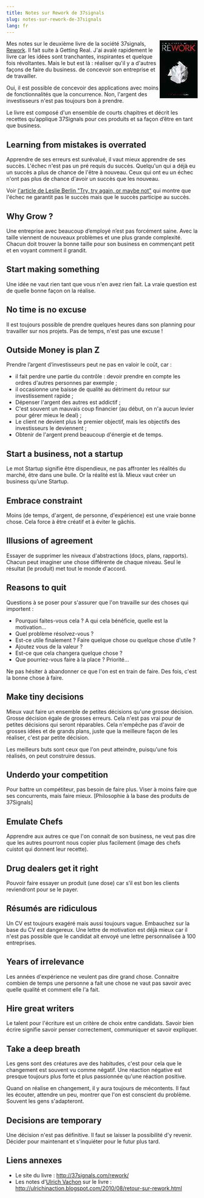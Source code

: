 ```yaml
---
title: Notes sur Rework de 37signals
slug: notes-sur-rework-de-37signals
lang: fr
---
```


<img src="/assets/images/posts/rework_cover.jpg" style="float:right"/>

Mes notes sur le deuxième livre de la société 37signals, [Rework](http://37signals.com/rework/). Il fait suite à Getting Real. J'ai avalé rapidement le livre car les idées sont tranchantes, inspirantes et quelque fois révoltantes. Mais le but est là : réaliser qu'il y a d'autres façons de faire du business. de concevoir son entreprise et de travailler.

Oui, il est possible de concevoir des applications avec moins de fonctionnalités que la concurrence. Non, l'argent des investisseurs n'est pas toujours bon à prendre.

Le livre est composé d'un ensemble de courts chapitres et décrit les recettes qu’applique 37Signals pour ces produits et sa façon d’être en tant que business.

## Learning from mistakes is overrated

Apprendre de ses erreurs est surévalué, il vaut mieux apprendre de ses succès. L'échec n'est pas un pré requis du succès. Quelqu'un qui a déjà eu un succès a plus de chance de l'être à nouveau. Ceux qui ont eu un échec n'ont pas plus de chance d'avoir un succès que les nouveau.

Voir [l'article de Leslie Berlin "Try, try again, or maybe not"](http://www.nytimes.com/2009/03/22/business/22proto.html) qui montre que l'échec ne garantit pas le succès mais que le succès participe au succès.

## Why Grow ?

Une entreprise avec beaucoup d’employé n’est pas forcément saine. Avec la taille viennent de nouveaux problèmes et une plus grande complexité. Chacun doit trouver la bonne taille pour son business en commençant petit et en voyant comment il grandit.

## Start making something

Une idée ne vaut rien tant que vous n'en avez rien fait. La vraie question est de quelle bonne façon on la réalise.

## No time is no excuse

Il est toujours possible de prendre quelques heures dans son planning pour travailler sur nos projets. Pas de temps, n'est pas une excuse !

## Outside Money is plan Z

Prendre l’argent d’investisseurs peut ne pas en valoir le coût, car :

- il fait perdre une partie du contrôle : devoir prendre en compte les ordres d'autres personnes par exemple ;
- il occasionne une baisse de qualité au détriment du retour sur investissement rapide ;
- Dépenser l'argent des autres est addictif ;
- C'est souvent un mauvais coup financier (au début, on n'a aucun levier pour gérer mieux le deal) ;
- Le client ne devient plus le premier objectif, mais les objectifs des investisseurs le deviennent ;
- Obtenir de l'argent prend beaucoup d'énergie et de temps.

## Start a business, not a startup

Le mot Startup signifie être dispendieux, ne pas affronter les réalités du marché, être dans une bulle. Or la réalité est là. Mieux vaut créer un business qu’une Startup.

## Embrace constraint

Moins (de temps, d'argent, de personne, d'expérience) est une vraie bonne chose. Cela force à être créatif et à éviter le gâchis.

## Illusions of agreement

Essayer de supprimer les niveaux d'abstractions (docs, plans, rapports). Chacun peut imaginer une chose différente de chaque niveau. Seul le résultat (le produit) met tout le monde d'accord.

## Reasons to quit

Questions à se poser pour s'assurer que l'on travaille sur des choses qui importent :

- Pourquoi faites-vous cela ? A qui cela bénéficie, quelle est la motivation...
- Quel problème résolvez-vous ?
- Est-ce utile finalement ? Faire quelque chose ou quelque chose d'utile ?
- Ajoutez vous de la valeur ?
- Est-ce que cela changera quelque chose ?
- Que pourriez-vous faire à la place ? Priorité…

Ne pas hésiter à abandonner ce que l'on est en train de faire. Des fois, c'est la bonne chose à faire.

## Make tiny decisions

Mieux vaut faire un ensemble de petites décisions qu'une grosse décision. Grosse décision égale de grosses erreurs. Cela n'est pas vrai pour de petites décisions qui seront réparables. Cela n'empêche pas d'avoir de grosses idées et de grands plans, juste que la meilleure façon de les réaliser, c'est par petite décision.

Les meilleurs buts sont ceux que l'on peut atteindre, puisqu'une fois réalisés, on peut construire dessus.

## Underdo your competition

Pour battre un compétiteur, pas besoin de faire plus. Viser à moins faire que ses concurrents, mais faire mieux. [Philosophie à la base des produits de 37Signals]

## Emulate Chefs

Apprendre aux autres ce que l'on connait de son business, ne veut pas dire que les autres pourront nous copier plus facilement (image des chefs cuistot qui donnent leur recette).

## Drug dealers get it right

Pouvoir faire essayer un produit (une dose) car s’il est bon les clients reviendront pour se le payer.

## Résumés are ridiculous

Un CV est toujours exagéré mais aussi toujours vague. Embauchez sur la base du CV est dangereux. Une lettre de motivation est déjà mieux car il n'est pas possible que le candidat ait envoyé une lettre personnalisée à 100 entreprises.

## Years of irrelevance

Les années d'expérience ne veulent pas dire grand chose. Connaitre combien de temps une personne a fait une chose ne vaut pas savoir avec quelle qualité et comment elle l'a fait.

## Hire great writers

Le talent pour l'écriture est un critère de choix entre candidats. Savoir bien écrire signifie savoir penser correctement, communiquer et savoir expliquer.

## Take a deep breath

Les gens sont des créatures ave des habitudes, c'est pour cela que le changement est souvent vu comme négatif. Une réaction négative est presque toujours plus forte et plus passionnée qu'une réaction positive.

Quand on réalise en changement, il y aura toujours de mécontents. Il faut les écouter, attendre un peu, montrer que l'on est conscient du problème. Souvent les gens s'adapteront.

## Decisions are temporary

Une décision n'est pas définitive. Il faut se laisser la possibilité d'y revenir. Décider pour maintenant et s'inquiéter pour le futur plus tard.

## Liens annexes

- Le site du livre : http://37signals.com/rework/
- Les notes d'[Ulrich Vachon](http://ulrichinaction.blogspot.com) sur le livre : http://ulrichinaction.blogspot.com/2010/08/retour-sur-rework.html
